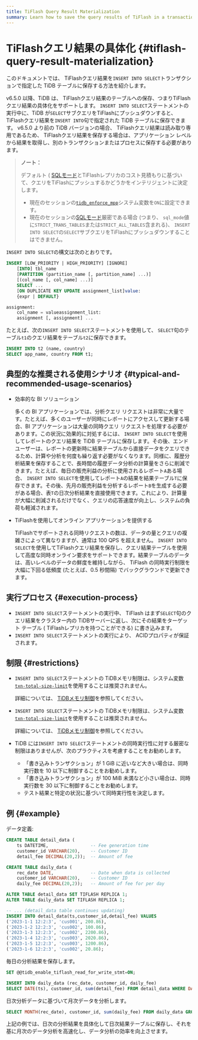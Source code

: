```yaml
---
title: TiFlash Query Result Materialization
summary: Learn how to save the query results of TiFlash in a transaction.
---
```


# TiFlashクエリ結果の具体化 {#tiflash-query-result-materialization}

このドキュメントでは、 TiFlashクエリ結果を`INSERT INTO SELECT`トランザクションで指定した TiDB テーブルに保存する方法を紹介します。

v6.5.0 以降、TiDB は、 TiFlashクエリ結果のテーブルへの保存、つまりTiFlashクエリ結果の具体化をサポートします。 `INSERT INTO SELECT`ステートメントの実行中に、TiDB が`SELECT`サブクエリをTiFlashにプッシュダウンすると、 TiFlashクエリ結果を`INSERT INTO`句で指定された TiDB テーブルに保存できます。 v6.5.0 より前の TiDB バージョンの場合、 TiFlashクエリ結果は読み取り専用であるため、 TiFlashクエリ結果を保存する場合は、アプリケーション レベルから結果を取得し、別のトランザクションまたはプロセスに保存する必要があります。

> **ノート：**
>
> デフォルト ( [SQLモード](/sql-mode.md)とTiFlashレプリカのコスト見積もりに基づいて、クエリをTiFlashにプッシュするかどうかをインテリジェントに決定します。
>
> -   現在のセッションの[`tidb_enforce_mpp`](/system-variables.md#tidb_enforce_mpp-new-in-v51)システム変数を`ON`に設定できます。
> -   現在のセッションの[SQLモード](/sql-mode.md)厳密である場合 (つまり、 `sql_mode`値に`STRICT_TRANS_TABLES`または`STRICT_ALL_TABLES`含まれる)、 `INSERT INTO SELECT`の`SELECT`サブクエリをTiFlashにプッシュダウンすることはできません。

`INSERT INTO SELECT`の構文は次のとおりです。

```sql
INSERT [LOW_PRIORITY | HIGH_PRIORITY] [IGNORE]
    [INTO] tbl_name
    [PARTITION (partition_name [, partition_name] ...)]
    [(col_name [, col_name] ...)]
    SELECT ...
    [ON DUPLICATE KEY UPDATE assignment_list]value:
    {expr | DEFAULT}

assignment:
    col_name = valueassignment_list:
    assignment [, assignment] ...
```

たとえば、次の`INSERT INTO SELECT`ステートメントを使用して、 `SELECT`句のテーブル`t1`のクエリ結果をテーブル`t2`に保存できます。

```sql
INSERT INTO t2 (name, country)
SELECT app_name, country FROM t1;
```

## 典型的な推奨される使用シナリオ {#typical-and-recommended-usage-scenarios}

-   効率的な BI ソリューション

    多くの BI アプリケーションでは、分析クエリ リクエストは非常に大量です。たとえば、多くのユーザーが同時にレポートにアクセスして更新する場合、BI アプリケーションは大量の同時クエリ リクエストを処理する必要があります。この状況に効果的に対処するには、 `INSERT INTO SELECT`を使用してレポートのクエリ結果を TiDB テーブルに保存します。その後、エンド ユーザーは、レポートの更新時に結果テーブルから直接データをクエリできるため、計算や分析を何度も繰り返す必要がなくなります。同様に、履歴分析結果を保存することで、長時間の履歴データ分析の計算量をさらに削減できます。たとえば、毎日の販売利益の分析に使用されるレポート`A`ある場合、 `INSERT INTO SELECT`を使用してレポート`A`の結果を結果テーブル`T`に保存できます。その後、先月の販売利益を分析するレポート`B`を生成する必要がある場合、表`T`の日次分析結果を直接使用できます。これにより、計算量が大幅に削減されるだけでなく、クエリの応答速度が向上し、システムの負荷も軽減されます。

-   TiFlashを使用してオンライン アプリケーションを提供する

    TiFlashでサポートされる同時リクエストの数は、データの量とクエリの複雑さによって異なりますが、通常は 100 QPS を超えません。 `INSERT INTO SELECT`を使用してTiFlashクエリ結果を保存し、クエリ結果テーブルを使用して高度な同時オンライン要求をサポートできます。結果テーブルのデータは、高いレベルのデータの鮮度を維持しながら、 TiFlash の同時実行制限を大幅に下回る低頻度 (たとえば、0.5 秒間隔) でバックグラウンドで更新できます。

## 実行プロセス {#execution-process}

-   `INSERT INTO SELECT`ステートメントの実行中、 TiFlash はまず`SELECT`句のクエリ結果をクラスター内の TiDBサーバーに返し、次にその結果をターゲット テーブル ( TiFlashレプリカを持つことができる) に書き込みます。
-   `INSERT INTO SELECT`ステートメントの実行により、 ACIDプロパティが保証されます。

## 制限 {#restrictions}

<CustomContent platform="tidb">

-   `INSERT INTO SELECT`ステートメントの TiDBメモリ制限は、システム変数[`txn-total-size-limit`](/tidb-configuration-file.md#txn-total-size-limit)を使用することは推奨されません。

    詳細については、 [TiDBメモリ制御](/configure-memory-usage.md)を参照してください。

</CustomContent>

<CustomContent platform="tidb-cloud">

-   `INSERT INTO SELECT`ステートメントの TiDBメモリ制限は、システム変数[`txn-total-size-limit`](https://docs.pingcap.com/tidb/stable/tidb-configuration-file#txn-total-size-limit)を使用することは推奨されません。

    詳細については、 [TiDBメモリ制御](https://docs.pingcap.com/tidb/stable/configure-memory-usage)を参照してください。

</CustomContent>

-   TiDB には`INSERT INTO SELECT`ステートメントの同時実行性に対する厳密な制限はありませんが、次のプラクティスを考慮することをお勧めします。

    -   「書き込みトランザクション」が 1 GiB に近いなど大きい場合は、同時実行数を 10 以下に制御することをお勧めします。
    -   「書き込みトランザクション」が 100 MiB 未満など小さい場合は、同時実行数を 30 以下に制御することをお勧めします。
    -   テスト結果と特定の状況に基づいて同時実行性を決定します。

## 例 {#example}

データ定義:

```sql
CREATE TABLE detail_data (
    ts DATETIME,                -- Fee generation time
    customer_id VARCHAR(20),    -- Customer ID
    detail_fee DECIMAL(20,2));  -- Amount of fee

CREATE TABLE daily_data (
    rec_date DATE,              -- Date when data is collected
    customer_id VARCHAR(20),    -- Customer ID
    daily_fee DECIMAL(20,2));   -- Amount of fee for per day

ALTER TABLE detail_data SET TIFLASH REPLICA 1;
ALTER TABLE daily_data SET TIFLASH REPLICA 1;

-- ... (detail_data table continues updating)
INSERT INTO detail_data(ts,customer_id,detail_fee) VALUES
('2023-1-1 12:2:3', 'cus001', 200.86),
('2023-1-2 12:2:3', 'cus002', 100.86),
('2023-1-3 12:2:3', 'cus002', 2200.86),
('2023-1-4 12:2:3', 'cus003', 2020.86),
('2023-1-5 12:2:3', 'cus003', 1200.86),
('2023-1-6 12:2:3', 'cus002', 20.86);
```

毎日の分析結果を保存します。

```sql
SET @@tidb_enable_tiflash_read_for_write_stmt=ON;

INSERT INTO daily_data (rec_date, customer_id, daily_fee)
SELECT DATE(ts), customer_id, sum(detail_fee) FROM detail_data WHERE DATE(ts) = CURRENT_DATE() GROUP BY DATE(ts), customer_id;
```

日次分析データに基づいて月次データを分析します。

```sql
SELECT MONTH(rec_date), customer_id, sum(daily_fee) FROM daily_data GROUP BY MONTH(rec_date), customer_id;
```

上記の例では、日次の分析結果を具体化して日次結果テーブルに保存し、それを基に月次のデータ分析を高速化し、データ分析の効率を向上させます。
